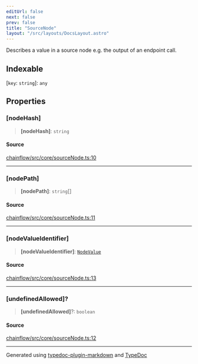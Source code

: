 ```yaml
---
editUrl: false
next: false
prev: false
title: "SourceNode"
layout: "/src/layouts/DocsLayout.astro"
---
```


Describes a value in a source node e.g. the output of an endpoint call.

## Indexable

 \[`key`: `string`\]: `any`

## Properties

### [nodeHash]

> **[nodeHash]**: `string`

#### Source

[chainflow/src/core/sourceNode.ts:10](https://github.com/edwinlzs/chainflow/blob/99ff659/src/core/sourceNode.ts#L10)

***

### [nodePath]

> **[nodePath]**: `string`[]

#### Source

[chainflow/src/core/sourceNode.ts:11](https://github.com/edwinlzs/chainflow/blob/99ff659/src/core/sourceNode.ts#L11)

***

### [nodeValueIdentifier]

> **[nodeValueIdentifier]**: [`NodeValue`](/api/core/inputnode/enumerations/nodevalue/)

#### Source

[chainflow/src/core/sourceNode.ts:13](https://github.com/edwinlzs/chainflow/blob/99ff659/src/core/sourceNode.ts#L13)

***

### [undefinedAllowed]?

> **[undefinedAllowed]**?: `boolean`

#### Source

[chainflow/src/core/sourceNode.ts:12](https://github.com/edwinlzs/chainflow/blob/99ff659/src/core/sourceNode.ts#L12)

***

Generated using [typedoc-plugin-markdown](https://www.npmjs.com/package/typedoc-plugin-markdown) and [TypeDoc](https://typedoc.org/)
